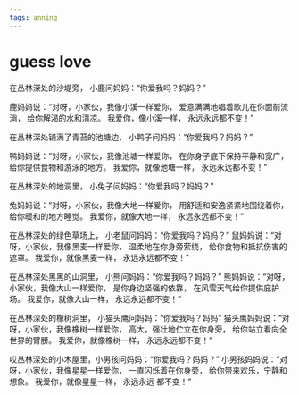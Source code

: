 ```yaml
---
tags: anning
---
```


# guess love

在丛林深处的沙堤旁， 小鹿问妈妈：“你爱我吗？妈妈？”

鹿妈妈说：“对呀，小家伙，我像小溪一样爱你， 爱意满满地唱着歌儿在你面前流淌， 给你解渴的水和清凉。 我爱你，像小溪一样， 永远永远都不变！”

在丛林深处铺满了青苔的池塘边， 小鸭子问妈妈：“你爱我吗？妈妈？”

鸭妈妈说：“对呀，小家伙，我像池塘一样爱你， 在你身子底下保持平静和宽广， 给你提供食物和游泳的地方。 我爱你，就像池塘一样， 永远永远都不变！”

在丛林深处的地洞里， 小兔子问妈妈：“你爱我吗？妈妈？”

兔妈妈说：“对呀，小家伙，我像大地一样爱你， 用舒适和安逸紧紧地围绕着你， 给你暖和的地方睡觉。 我爱你，就像大地一样， 永远永远都不变！”

在丛林深处的绿色草场上， 小老鼠问妈妈：“你爱我吗？妈妈？” 鼠妈妈说：“对呀，小家伙，我像黑麦一样爱你， 温柔地在你身旁萦绕， 给你食物和抵抗伤害的遮罩。 我爱你，就像黑麦一样， 永远永远都不变！”

在丛林深处黑黑的山洞里， 小熊问妈妈：“你爱我吗？妈妈？” 熊妈妈说：“对呀，小家伙，我像大山一样爱你， 是你身边坚强的依靠， 在风雪天气给你提供庇护场。 我爱你，就像大山一样， 永远永远都不变！”

在丛林深处的橡树洞里， 小猫头鹰问妈妈：“你爱我吗？妈妈” 猫头鹰妈妈说：“对呀，小家伙，我像橡树一样爱你， 高大，强壮地伫立在你身旁， 给你站立看向全世界的臂膀。 我爱你，就像橡树一样， 永远永远都不变！”

哎丛林深处的小木屋里，小男孩问妈妈：“你爱我吗？妈妈？” 小男孩妈妈说：“对呀，小家伙，我像星星一样爱你， 一直闪烁着在你身旁， 给你带来欢乐，宁静和想象。 我爱你，就像星星一样， 永远永远 都不变！”
